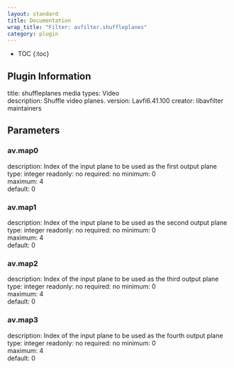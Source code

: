 ```yaml
---
layout: standard
title: Documentation
wrap_title: "Filter: avfilter.shuffleplanes"
category: plugin
---
```

* TOC
{:toc}

## Plugin Information

title: shuffleplanes
media types:
Video  
description: Shuffle video planes.
version: Lavfi6.41.100
creator: libavfilter maintainers

## Parameters

### av.map0

description:
Index of the input plane to be used as the first output plane  
type: integer
readonly: no
required: no
minimum: 0  
maximum: 4  
default: 0  

### av.map1

description:
Index of the input plane to be used as the second output plane  
type: integer
readonly: no
required: no
minimum: 0  
maximum: 4  
default: 0  

### av.map2

description:
Index of the input plane to be used as the third output plane  
type: integer
readonly: no
required: no
minimum: 0  
maximum: 4  
default: 0  

### av.map3

description:
Index of the input plane to be used as the fourth output plane  
type: integer
readonly: no
required: no
minimum: 0  
maximum: 4  
default: 0  


